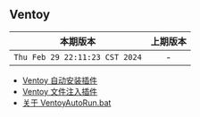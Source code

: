 ##  Ventoy

|本期版本|上期版本 
|:---:|:---:
`Thu Feb 29 22:11:23 CST 2024` | -

* [Ventoy 自动安装插件](https://www.ventoy.net/cn/plugin_autoinstall.html)
* [Ventoy 文件注入插件](https://www.ventoy.net/cn/plugin_injection.html)
* [关于 VentoyAutoRun.bat](https://www.ventoy.net/cn/doc_inject_autorun.html)

